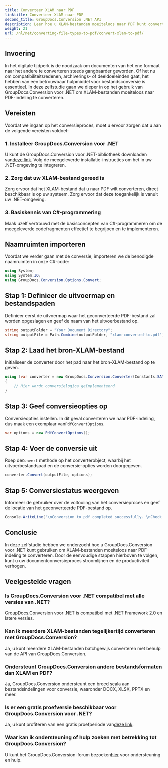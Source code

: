```yaml
---
title: Converteer XLAM naar PDF
linktitle: Converteer XLAM naar PDF
second_title: GroupDocs.Conversion .NET API
description: Leer hoe u XLAM-bestanden moeiteloos naar PDF kunt converteren met GroupDocs.Conversion voor .NET. Volg onze stapsgewijze handleiding voor een naadloze documentconversie.
weight: 21
url: /nl/net/converting-file-types-to-pdf/convert-xlam-to-pdf/
---
```

## Invoering
In het digitale tijdperk is de noodzaak om documenten van het ene formaat naar het andere te converteren steeds gangbaarder geworden. Of het nu om compatibiliteitsredenen, archiverings- of deeldoeleinden gaat, het hebben van een betrouwbaar hulpmiddel voor bestandsconversie is essentieel. In deze zelfstudie gaan we dieper in op het gebruik van GroupDocs.Conversion voor .NET om XLAM-bestanden moeiteloos naar PDF-indeling te converteren.
## Vereisten
Voordat we ingaan op het conversieproces, moet u ervoor zorgen dat u aan de volgende vereisten voldoet:
### 1. Installeer GroupDocs.Conversion voor .NET
 U kunt de GroupDocs.Conversion voor .NET-bibliotheek downloaden van[deze link](https://releases.groupdocs.com/conversion/net/). Volg de meegeleverde installatie-instructies om het in uw .NET-omgeving te integreren.
### 2. Zorg dat uw XLAM-bestand gereed is
Zorg ervoor dat het XLAM-bestand dat u naar PDF wilt converteren, direct beschikbaar is op uw systeem. Zorg ervoor dat deze toegankelijk is vanuit uw .NET-omgeving.
### 3. Basiskennis van C#-programmering
Maak uzelf vertrouwd met de basisconcepten van C#-programmeren om de meegeleverde codefragmenten effectief te begrijpen en te implementeren.

## Naamruimten importeren
Voordat we verder gaan met de conversie, importeren we de benodigde naamruimten in onze C#-code:
```csharp
using System;
using System.IO;
using GroupDocs.Conversion.Options.Convert;
```

## Stap 1: Definieer de uitvoermap en bestandspaden
Definieer eerst de uitvoermap waar het geconverteerde PDF-bestand zal worden opgeslagen en geef de naam van het uitvoerbestand op.
```csharp
string outputFolder = "Your Document Directory";
string outputFile = Path.Combine(outputFolder, "xlam-converted-to.pdf");
```
## Stap 2: Laad het bron-XLAM-bestand
Initialiseer de converter door het pad naar het bron-XLAM-bestand op te geven.
```csharp
using (var converter = new GroupDocs.Conversion.Converter(Constants.SAMPLE_XLAM))
{
    // Hier wordt conversielogica geïmplementeerd
}
```
## Stap 3: Geef conversieopties op
 Conversieopties instellen. In dit geval converteren we naar PDF-indeling, dus maak een exemplaar van`PdfConvertOptions`.
```csharp
var options = new PdfConvertOptions();
```
## Stap 4: Voer de conversie uit
 Roep de`Convert` methode op het converterobject, waarbij het uitvoerbestandspad en de conversie-opties worden doorgegeven.
```csharp
converter.Convert(outputFile, options);
```
## Stap 5: Conversiestatus weergeven
Informeer de gebruiker over de voltooiing van het conversieproces en geef de locatie van het geconverteerde PDF-bestand op.
```csharp
Console.WriteLine("\nConversion to pdf completed successfully. \nCheck output in {0}", outputFolder);
```

## Conclusie
In deze zelfstudie hebben we onderzocht hoe u GroupDocs.Conversion voor .NET kunt gebruiken om XLAM-bestanden moeiteloos naar PDF-indeling te converteren. Door de eenvoudige stappen hierboven te volgen, kunt u uw documentconversieproces stroomlijnen en de productiviteit verhogen.
## Veelgestelde vragen
### Is GroupDocs.Conversion voor .NET compatibel met alle versies van .NET?
GroupDocs.Conversion voor .NET is compatibel met .NET Framework 2.0 en latere versies.
### Kan ik meerdere XLAM-bestanden tegelijkertijd converteren met GroupDocs.Conversion?
Ja, u kunt meerdere XLAM-bestanden batchgewijs converteren met behulp van de API van GroupDocs.Conversion.
### Ondersteunt GroupDocs.Conversion andere bestandsformaten dan XLAM en PDF?
Ja, GroupDocs.Conversion ondersteunt een breed scala aan bestandsindelingen voor conversie, waaronder DOCX, XLSX, PPTX en meer.
### Is er een gratis proefversie beschikbaar voor GroupDocs.Conversion voor .NET?
 Ja, u kunt profiteren van een gratis proefperiode van[deze link](https://releases.groupdocs.com/).
### Waar kan ik ondersteuning of hulp zoeken met betrekking tot GroupDocs.Conversion?
 U kunt het GroupDocs.Conversion-forum bezoeken[hier](https://forum.groupdocs.com/c/conversion/11) voor ondersteuning en hulp.